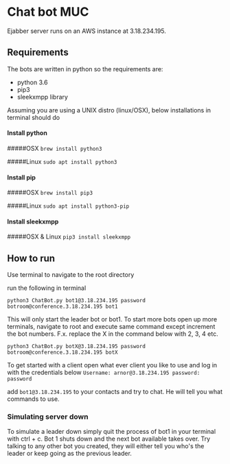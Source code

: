 # Chat bot MUC
Ejabber server runs on an AWS instance at 3.18.234.195.

## Requirements
The bots are written in python so the requirements are:
* python 3.6
* pip3
* sleekxmpp library

Assuming you are using a UNIX distro (linux/OSX), below installations in terminal should do

#### Install python

#####OSX
`brew install python3`

#####Linux
`sudo apt install python3`

#### Install pip

#####OSX
`brew install pip3`

#####Linux
`sudo apt install python3-pip`

#### Install sleekxmpp

#####OSX & Linux
`pip3 install sleekxmpp`

## How to run

Use terminal to navigate to the root directory

run the following in terminal

`
python3 ChatBot.py bot1@3.18.234.195 password botroom@conference.3.18.234.195 bot1
`

This will only start the leader bot or bot1. To start more bots open up more terminals, navigate to root and execute
same command except increment the bot numbers. F.x. replace the X in the command below with 2, 3, 4 etc.

`
python3 ChatBot.py botX@3.18.234.195 password botroom@conference.3.18.234.195 botX
`

To get started with a client open what ever client you like to use and log in with the credentials below
`
Username: arnor@3.18.234.195
password: password
`

add `bot1@3.18.234.195` to your contacts and try to chat. He will tell you what commands to use.

### Simulating server down

To simulate a leader down simply quit the process of bot1 in your terminal with ctrl + c. Bot 1 shuts down and the next
bot available takes over. Try talking to any other bot you created, they will either tell you who's the leader or keep 
going as the previous leader.




